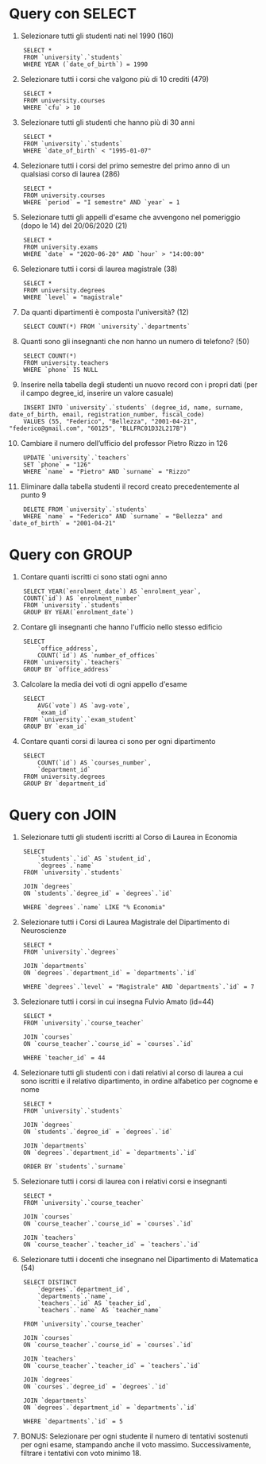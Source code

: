 # Query con SELECT

1. Selezionare tutti gli studenti nati nel 1990 (160)

```
    SELECT *
    FROM `university`.`students`
    WHERE YEAR (`date_of_birth`) = 1990
```

2. Selezionare tutti i corsi che valgono più di 10 crediti (479)

```
    SELECT *
    FROM university.courses
    WHERE `cfu` > 10
```

3. Selezionare tutti gli studenti che hanno più di 30 anni

```
    SELECT *
    FROM `university`.`students`
    WHERE `date_of_birth` < "1995-01-07"
```

4. Selezionare tutti i corsi del primo semestre del primo anno di un qualsiasi corso di laurea (286)

```
    SELECT *
    FROM university.courses
    WHERE `period` = "I semestre" AND `year` = 1
```

5. Selezionare tutti gli appelli d'esame che avvengono nel pomeriggio (dopo le 14) del 20/06/2020 (21)

```
    SELECT *
    FROM university.exams
    WHERE `date` = "2020-06-20" AND `hour` > "14:00:00"
```

6. Selezionare tutti i corsi di laurea magistrale (38)

```
    SELECT *
    FROM university.degrees
    WHERE `level` = "magistrale"
```

7. Da quanti dipartimenti è composta l'università? (12)

```
    SELECT COUNT(*) FROM `university`.`departments`
```

8. Quanti sono gli insegnanti che non hanno un numero di telefono? (50)

```
    SELECT COUNT(*)
    FROM university.teachers
    WHERE `phone` IS NULL
```

9. Inserire nella tabella degli studenti un nuovo record con i propri dati (per il campo degree_id, inserire un valore casuale)

```
    INSERT INTO `university`.`students` (degree_id, name, surname, date_of_birth, email, registration_number, fiscal_code)
    VALUES (55, "Federico", "Bellezza", "2001-04-21", "federico@gmail.com", "60125", "BLLFRC01D32L217B")
```

10. Cambiare il numero dell’ufficio del professor Pietro Rizzo in 126

```
    UPDATE `university`.`teachers`
    SET `phone` = "126"
    WHERE `name` = "Pietro" AND `surname` = "Rizzo"
```

11. Eliminare dalla tabella studenti il record creato precedentemente al punto 9

```
    DELETE FROM `university`.`students`
    WHERE `name` = "Federico" AND `surname` = "Bellezza" and `date_of_birth` = "2001-04-21"
```

# Query con GROUP

1. Contare quanti iscritti ci sono stati ogni anno

```
    SELECT YEAR(`enrolment_date`) AS `enrolment_year`,
    COUNT(`id`) AS `enrolment_number`
    FROM `university`.`students`
    GROUP BY YEAR(`enrolment_date`)
```

2. Contare gli insegnanti che hanno l'ufficio nello stesso edificio

```
    SELECT
    	`office_address`,
    	COUNT(`id`) AS `number_of_offices`
    FROM `university`.`teachers`
    GROUP BY `office_address`
```

3. Calcolare la media dei voti di ogni appello d'esame

```
    SELECT
    	AVG(`vote`) AS `avg-vote`,
        `exam_id`
    FROM `university`.`exam_student`
    GROUP BY `exam_id`
```

4. Contare quanti corsi di laurea ci sono per ogni dipartimento

```
    SELECT
    	COUNT(`id`) AS `courses_number`,
        `department_id`
    FROM university.degrees
    GROUP BY `department_id`
```

# Query con JOIN

1. Selezionare tutti gli studenti iscritti al Corso di Laurea in Economia

```
    SELECT
	    `students`.`id` AS `student_id`,
        `degrees`.`name`
    FROM `university`.`students`

    JOIN `degrees`
    ON `students`.`degree_id` = `degrees`.`id`

    WHERE `degrees`.`name` LIKE "% Economia"
```

2. Selezionare tutti i Corsi di Laurea Magistrale del Dipartimento di Neuroscienze

```
    SELECT *
    FROM `university`.`degrees`

    JOIN `departments`
    ON `degrees`.`department_id` = `departments`.`id`

    WHERE `degrees`.`level` = "Magistrale" AND `departments`.`id` = 7
```

3. Selezionare tutti i corsi in cui insegna Fulvio Amato (id=44)

```
    SELECT *
    FROM `university`.`course_teacher`

    JOIN `courses`
    ON `course_teacher`.`course_id` = `courses`.`id`

    WHERE `teacher_id` = 44
```

4. Selezionare tutti gli studenti con i dati relativi al corso di laurea a cui sono iscritti e il relativo dipartimento, in ordine alfabetico per cognome e nome

```
    SELECT *
    FROM `university`.`students`

    JOIN `degrees`
    ON `students`.`degree_id` = `degrees`.`id`

    JOIN `departments`
    ON `degrees`.`department_id` = `departments`.`id`

    ORDER BY `students`.`surname`
```

5. Selezionare tutti i corsi di laurea con i relativi corsi e insegnanti

```
    SELECT *
    FROM `university`.`course_teacher`

    JOIN `courses`
    ON `course_teacher`.`course_id` = `courses`.`id`

    JOIN `teachers`
    ON `course_teacher`.`teacher_id` = `teachers`.`id`
```

6. Selezionare tutti i docenti che insegnano nel Dipartimento di Matematica (54)

```
    SELECT DISTINCT
        `degrees`.`department_id`,
        `departments`.`name`,
        `teachers`.`id` AS `teacher_id`,
        `teachers`.`name` AS `teacher_name`

    FROM `university`.`course_teacher`

    JOIN `courses`
    ON `course_teacher`.`course_id` = `courses`.`id`

    JOIN `teachers`
    ON `course_teacher`.`teacher_id` = `teachers`.`id`

    JOIN `degrees`
    ON `courses`.`degree_id` = `degrees`.`id`

    JOIN `departments`
    ON `degrees`.`department_id` = `departments`.`id`

    WHERE `departments`.`id` = 5

```

7. BONUS: Selezionare per ogni studente il numero di tentativi sostenuti per ogni esame, stampando anche il voto massimo. Successivamente, filtrare i tentativi con voto minimo 18.

```

```
